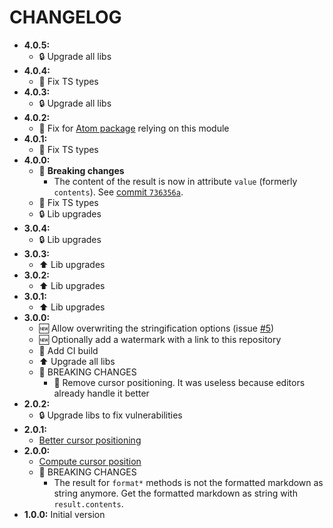 # CHANGELOG

* __4.0.5:__
  * :lock: Upgrade all libs
* __4.0.4:__
  * :bug: Fix TS types
* __4.0.3:__
  * :lock: Upgrade all libs
* __4.0.2:__
  * :bug: Fix for [Atom package](https://atom.io/packages/markdown-spec-formatter) relying on this module
* __4.0.1:__
  * :bug: Fix TS types
* __4.0.0:__
  * :rotating_light: __Breaking changes__
    * The content of the result is now in attribute `value` (formerly `contents`).
      See [commit `736356a`](https://github.com/quilicicf/markdown-formatter/commit/736356a14548880f8eafacb29f45c2c09bb304ba).
  * :bug: Fix TS types
  * :lock: Lib upgrades
* __3.0.4:__
  * :lock: Lib upgrades
* __3.0.3:__
  * :arrow_up: Lib upgrades
* __3.0.2:__
  * :arrow_up: Lib upgrades
* __3.0.1:__
  * :arrow_up: Lib upgrades
* __3.0.0:__
  * :new: Allow overwriting the stringification options (issue [#5](https://github.com/quilicicf/markdown-formatter/issues/5))
  * :new: Optionally add a watermark with a link to this repository
  * :green_heart: Add CI build
  * :arrow_up: Upgrade all libs
  * :rotating_light: BREAKING CHANGES
    * :shower: Remove cursor positioning. It was useless because editors already handle it better
* __2.0.2:__
  * :lock: Upgrade libs to fix vulnerabilities
* __2.0.1:__
  * [Better cursor positioning](https://github.com/quilicicf/markdown-formatter/pull/2)
* __2.0.0:__
  * [Compute cursor position](https://github.com/quilicicf/markdown-formatter/pull/1)
  * :rotating_light: BREAKING CHANGES
    * The result for `format*` methods is not the formatted markdown as string anymore. Get the formatted markdown as string with `result.contents`.
* __1.0.0:__ Initial version
